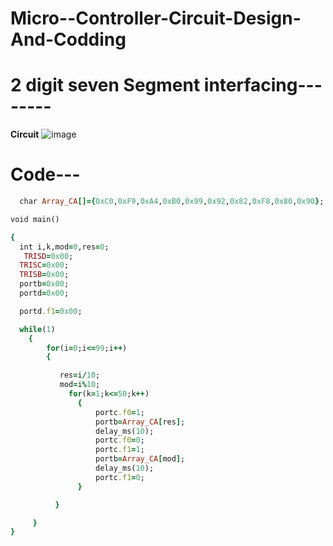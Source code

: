 # Micro--Controller-Circuit-Design-And-Codding

# 2 digit seven Segment interfacing--------

  **Circuit**
  ![image](https://github.com/nayan-pust/Micro--Controller-Circuit-Design-And-Codding/assets/114688354/1ac97018-f110-44ba-8455-68ded2d06ff4)
# Code---
```ruby
  char Array_CA[]={0xC0,0xF9,0xA4,0xB0,0x99,0x92,0x82,0xF8,0x80,0x90};

void main()

{
  int i,k,mod=0,res=0;
   TRISD=0x00;
  TRISC=0x00;
  TRISB=0x00;
  portb=0x00;
  portd=0x00;

  portd.f1=0x00;

  while(1)
    {
        for(i=0;i<=99;i++)
        {

           res=i/10;
           mod=i%10;
             for(k=1;k<=50;k++)
               {
                   portc.f0=1;
                   portb=Array_CA[res];
                   delay_ms(10);
                   portc.f0=0;
                   portc.f1=1;
                   portb=Array_CA[mod];
                   delay_ms(10);
                   portc.f1=0;
               }

          }

     }
}


```



